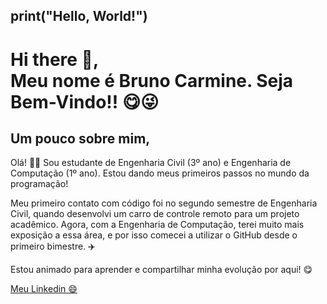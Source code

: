 ## print("Hello, World!") 
# Hi there 👋, <br> Meu nome é Bruno Carmine. Seja Bem-Vindo!! :yum::stuck_out_tongue_winking_eye:

## Um pouco sobre mim, 
Olá! :call_me_hand::wave: Sou estudante de Engenharia Civil (3º ano) e Engenharia de Computação (1º ano). Estou dando meus primeiros passos no mundo da programação!

Meu primeiro contato com código foi no segundo semestre de Engenharia Civil, quando desenvolvi um carro de controle remoto para um projeto acadêmico. Agora, com a Engenharia de Computação, terei muito mais exposição a essa área, e por isso comecei a utilizar o GitHub desde o primeiro bimestre. 	:airplane:

Estou animado para aprender e compartilhar minha evolução por aqui!  :yum:

[Meu Linkedin :smile:](https://www.linkedin.com/in/bruno-de-marco-589bb3269/)


<!--
**BrunoEngComput/BrunoEngComput** is a ✨ _special_ ✨ repository because its `README.md` (this file) appears on your GitHub profile.

Here are some ideas to get you started:

- 🔭 I’m currently working on ...
- 🌱 I’m currently learning ...
- 👯 I’m looking to collaborate on ...
- 🤔 I’m looking for help with ...
- 💬 Ask me about ...
- 📫 How to reach me: ...
- 😄 Pronouns: ...
- ⚡ Fun fact: ...
-->
